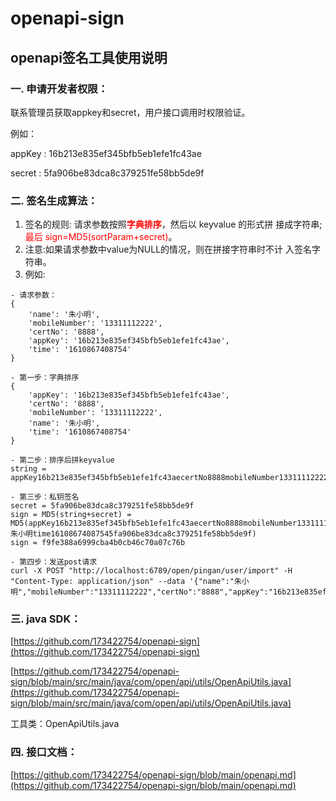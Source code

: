 # openapi-sign
## openapi签名工具使用说明
### 一. 申请开发者权限：

联系管理员获取appkey和secret，用户接口调用时权限验证。

例如：

appKey : 16b213e835ef345bfb5eb1efe1fc43ae

secret : 5fa906be83dca8c379251fe58bb5de9f

### 二. 签名生成算法：

1. 签名的规则: 请求参数按照<span class="colour" style="color:rgb(255, 0, 0)">**字典排序**</span>，然后以 keyvalue 的形式拼
接成字符串;<span class="colour" style="color:rgb(255, 0, 0)">最后 sign=MD5(sortParam+secret)</span>。
2. 注意:如果请求参数中value为NULL的情况，则在拼接字符串时不计
入签名字符串。
3. 例如:

```
- 请求参数：
{
    'name': '朱小明',
    'mobileNumber': '13311112222',
    'certNo': '8888',
    'appKey': '16b213e835ef345bfb5eb1efe1fc43ae',
    'time': '1610867408754'
}

- 第一步：字典排序
{
    'appKey': '16b213e835ef345bfb5eb1efe1fc43ae',
    'certNo': '8888',
    'mobileNumber': '13311112222',
    'name': '朱小明',
    'time': '1610867408754'
}

- 第二步：排序后拼keyvalue
string = appKey16b213e835ef345bfb5eb1efe1fc43aecertNo8888mobileNumber13311112222name

- 第三步：私钥签名
secret = 5fa906be83dca8c379251fe58bb5de9f
sign = MD5(string+secret) = MD5(appKey16b213e835ef345bfb5eb1efe1fc43aecertNo8888mobileNumber13311112222name朱小明time16108674087545fa906be83dca8c379251fe58bb5de9f)
sign = f9fe388a6999cba4b0cb46c70a07c76b

- 第四步：发送post请求
curl -X POST "http://localhost:6789/open/pingan/user/import" -H "Content-Type: application/json" --data '{"name":"朱小明","mobileNumber":"13311112222","certNo":"8888","appKey":"16b213e835ef345bfb5eb1efe1fc43ae","time":"1610867408754","sign":"f9fe388a6999cba4b0cb46c70a07c76b"}'
```

### 三. java SDK：

[https://github.com/173422754/openapi-sign](https://github.com/173422754/openapi-sign)

[https://github.com/173422754/openapi-sign/blob/main/src/main/java/com/open/api/utils/OpenApiUtils.java](https://github.com/173422754/openapi-sign/blob/main/src/main/java/com/open/api/utils/OpenApiUtils.java)

工具类：OpenApiUtils.java

### 四. 接口文档：
[https://github.com/173422754/openapi-sign/blob/main/openapi.md](https://github.com/173422754/openapi-sign/blob/main/openapi.md)